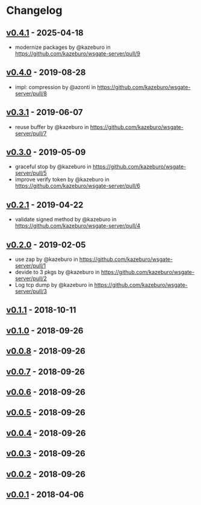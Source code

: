# Changelog

## [v0.4.1](https://github.com/kazeburo/wsgate-server/compare/v0.4.0...v0.4.1) - 2025-04-18
- modernize packages by @kazeburo in https://github.com/kazeburo/wsgate-server/pull/9

## [v0.4.0](https://github.com/kazeburo/wsgate-server/compare/v0.3.1...v0.4.0) - 2019-08-28
- impl: compression by @azonti in https://github.com/kazeburo/wsgate-server/pull/8

## [v0.3.1](https://github.com/kazeburo/wsgate-server/compare/v0.3.0...v0.3.1) - 2019-06-07
- reuse buffer by @kazeburo in https://github.com/kazeburo/wsgate-server/pull/7

## [v0.3.0](https://github.com/kazeburo/wsgate-server/compare/v0.2.1...v0.3.0) - 2019-05-09
- graceful stop by @kazeburo in https://github.com/kazeburo/wsgate-server/pull/5
- improve verify token by @kazeburo in https://github.com/kazeburo/wsgate-server/pull/6

## [v0.2.1](https://github.com/kazeburo/wsgate-server/compare/v0.2.0...v0.2.1) - 2019-04-22
- validate signed method by @kazeburo in https://github.com/kazeburo/wsgate-server/pull/4

## [v0.2.0](https://github.com/kazeburo/wsgate-server/compare/v0.1.1...v0.2.0) - 2019-02-05
- use zap by @kazeburo in https://github.com/kazeburo/wsgate-server/pull/1
- devide to 3 pkgs by @kazeburo in https://github.com/kazeburo/wsgate-server/pull/2
- Log tcp dump by @kazeburo in https://github.com/kazeburo/wsgate-server/pull/3

## [v0.1.1](https://github.com/kazeburo/wsgate-server/compare/v0.1.0...v0.1.1) - 2018-10-11

## [v0.1.0](https://github.com/kazeburo/wsgate-server/compare/v0.0.8...v0.1.0) - 2018-09-26

## [v0.0.8](https://github.com/kazeburo/wsgate-server/compare/v0.0.7...v0.0.8) - 2018-09-26

## [v0.0.7](https://github.com/kazeburo/wsgate-server/compare/v0.0.6...v0.0.7) - 2018-09-26

## [v0.0.6](https://github.com/kazeburo/wsgate-server/compare/v0.0.5...v0.0.6) - 2018-09-26

## [v0.0.5](https://github.com/kazeburo/wsgate-server/compare/v0.0.4...v0.0.5) - 2018-09-26

## [v0.0.4](https://github.com/kazeburo/wsgate-server/compare/v0.0.3...v0.0.4) - 2018-09-26

## [v0.0.3](https://github.com/kazeburo/wsgate-server/compare/v0.0.2...v0.0.3) - 2018-09-26

## [v0.0.2](https://github.com/kazeburo/wsgate-server/compare/v0.0.1...v0.0.2) - 2018-09-26

## [v0.0.1](https://github.com/kazeburo/wsgate-server/commits/v0.0.1) - 2018-04-06
